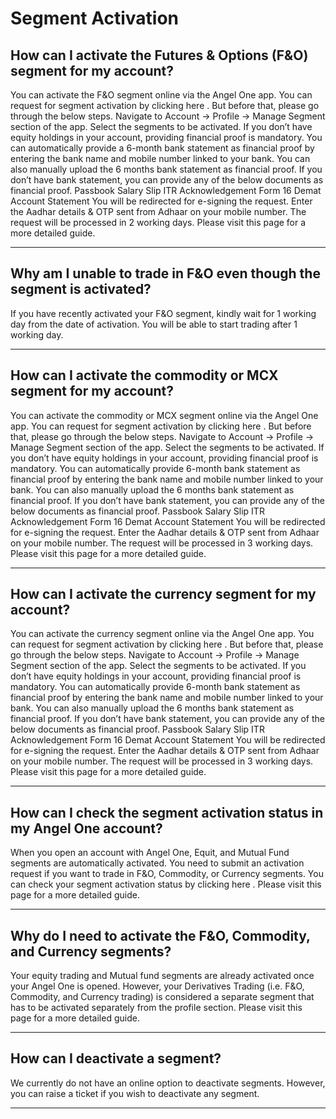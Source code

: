 # Segment Activation

## How can I activate the Futures & Options (F&O) segment for my account?

You can activate the F&O segment online via the Angel One app.
You can request for segment activation by
clicking here
. But before that, please go through the below steps.
Navigate to
Account → Profile → Manage Segment
section of the app.
Select the segments to be activated.
If you don’t have equity holdings in your account, providing financial proof is mandatory.
You can automatically provide a 6-month bank statement as financial proof by entering the bank name and mobile number linked to your bank.
You can also manually upload the 6 months bank statement as financial proof.
If you don’t have bank statement, you can provide any of the below documents as financial proof.
Passbook
Salary Slip
ITR Acknowledgement
Form 16
Demat Account Statement
You will be redirected for e-signing the request. Enter the Aadhar details & OTP sent from Adhaar on your mobile number.
The request will be processed in 2 working days.
Please
visit this page
for a more detailed guide.

---

## Why am I unable to trade in F&O even though the segment is activated?

If you have recently activated your F&O segment, kindly wait for 1 working day from the date of activation. You will be able to start trading after 1 working day.

---

## How can I activate the commodity or MCX segment for my account?

You can activate the commodity or MCX segment online via the Angel One app.
You can request for segment activation by
clicking here
. But before that, please go through the below steps.
Navigate to
Account → Profile → Manage Segment
section of the app.
Select the segments to be activated.
If you don’t have equity holdings in your account, providing financial proof is mandatory.
You can automatically provide 6-month bank statement as financial proof by entering the bank name and mobile number linked to your bank.
You can also manually upload the 6 months bank statement as financial proof.
If you don’t have bank statement, you can provide any of the below documents as financial proof.
Passbook
Salary Slip
ITR Acknowledgement
Form 16
Demat Account Statement
You will be redirected for e-signing the request. Enter the Aadhar details & OTP sent from Adhaar on your mobile number.
The request will be processed in 3 working days.
Please
visit this page
for a more detailed guide.

---

## How can I activate the currency segment for my account?

You can activate the currency segment online via the Angel One app.
You can request for segment activation by
clicking here
. But before that, please go through the below steps.
Navigate to
Account → Profile → Manage Segment
section of the app.
Select the segments to be activated.
If you don’t have equity holdings in your account, providing financial proof is mandatory.
You can automatically provide 6-month bank statement as financial proof by entering the bank name and mobile number linked to your bank.
You can also manually upload the 6 months bank statement as financial proof.
If you don’t have bank statement, you can provide any of the below documents as financial proof.
Passbook
Salary Slip
ITR Acknowledgement
Form 16
Demat Account Statement
You will be redirected for e-signing the request. Enter the Aadhar details & OTP sent from Adhaar on your mobile number.
The request will be processed in 3 working days.
Please
visit this page
for a more detailed guide.

---

## How can I check the segment activation status in my Angel One account?

When you open an account with Angel One, Equit, and Mutual Fund segments are automatically activated. You need to submit an activation request if you want to trade in F&O, Commodity, or Currency segments.
You can check your segment activation status by
clicking here
.
Please
visit this page
for a more detailed guide.

---

## Why do I need to activate the F&O, Commodity, and Currency segments?

Your equity trading and Mutual fund segments are already activated once your Angel One is opened. However, your Derivatives Trading (i.e. F&O, Commodity, and Currency trading) is considered a separate segment that has to be activated separately from the profile section.
Please
visit this page
for a more detailed guide.

---

## How can I deactivate a segment?

We currently do not have an online option to deactivate segments. However, you can raise a ticket if you wish to deactivate any segment.

---

